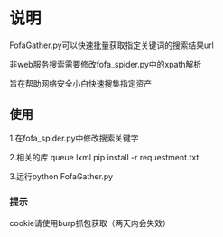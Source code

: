 # 说明
FofaGather.py可以快速批量获取指定关键词的搜索结果url

非web服务搜索需要修改fofa_spider.py中的xpath解析

旨在帮助网络安全小白快速搜集指定资产

<h2>使用</h2>

1.在fofa_spider.py中修改搜索关键字

2.相关的库
queue
lxml
pip install -r requestment.txt

3.运行python FofaGather.py

<h3>提示</h3>
cookie请使用burp抓包获取（两天内会失效）

